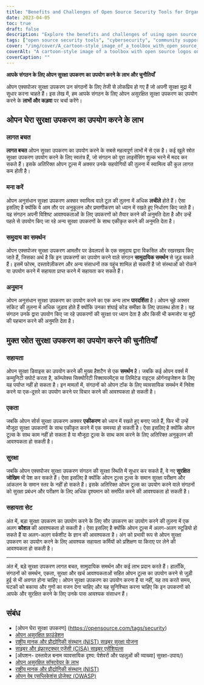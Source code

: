 ```yaml
---
title: "Benefits and Challenges of Open Source Security Tools for Organizations"
date: 2023-04-05
toc: true
draft: false
description: "Explore the benefits and challenges of using open source security tools to improve your organization's security posture."
tags: ["open source security tools", "cybersecurity", "community support", "transparency", "cost savings", "flexibility", "proprietary tools", "security risks", "skillset", "software licensing fees", "total cost of ownership", "commercial support", "programming languages", "integration", "security teswting", "auditing", "NIST", "CISA", "OWASP", "National Institute of Standards and Technology"]
cover: "/img/cover/A_cartoon-style_image_of_a_toolbox_with_open_source_logos.png"
coverAlt: "A cartoon-style image of a toolbox with open source logos on each tool, along with a shield with a lock in the center to represent cybersecurity, all on a background with binary code."
coverCaption: ""
---
```


 **आपके संगठन के लिए ओपन सुरक्षा उपकरण का उपयोग करने के लाभ और चुनौतियाँ**  ओपन एक्सपोजर सुरक्षा उपकरण उन संगठनों के लिए तेजी से लोकप्रिय हो गए हैं जो अपनी सुरक्षा मुद्रा में सुधार करना चाहते हैं। इस लेख में, हम आपके संगठन के लिए ओपन असुरक्षित सुरक्षा उपकरण का उपयोग करने के **लाभों और कड़वा** पर चर्चा करेंगे।  ## ओपन घेरा सुरक्षा उपकरण का उपयोग करने के लाभ  ### लागत बचत  **लागत बचत** ओपन सुरक्षा उपकरण का उपयोग करने के सबसे महत्वपूर्ण लाभों में से एक है। कई खुले स्रोत सुरक्षा उपकरण उपयोग करने के लिए स्वतंत्र हैं, जो संगठन को पूरा लाइसेंसिंग शुल्क भरने में मदद कर सकते हैं। इसके अतिरिक्त ओपन टूल्स में अक्सर उनके सहयोगियों की तुलना में स्वामित्व की कुल लागत कम होती है।  ### मना करें  ओपन अनुसंधान सुरक्षा उपकरण अक्सर स्वामित्व वाले टूल की तुलना में अधिक **लचीले** होते हैं। ऐसा इसलिए है क्योंकि वे आम तौर पर अनुकूलन और प्रमाणीकरण को ध्यान में रखते हुए निर्धारण किए जाते हैं। यह संगठन अपनी विशिष्ट आवश्यकताओं के लिए उपकरणों को तैयार करने की अनुमति देता है और उन्हें पहले से उपयोग किए जा रहे अन्य सुरक्षा उपकरणों के साथ एकीकृत करने की अनुमति देता है।  ### समुदाय का समर्थन  ओपन एक्सपोजर सुरक्षा उपकरण आमतौर पर डेवलपर्स के एक समुदाय द्वारा विकसित और रखरखाव किए जाते हैं, जिसका अर्थ है कि इन उपकरणों का उपयोग करने वाले संगठन **सामुदायिक समर्थन** से जुड़ सकते हैं। इसमें फोरम, दस्तावेज़ीकरण और अन्य संसाधनों तक पहुंच शामिल हो सकती है जो संस्थाओं को रोकने या उपयोग करने में सहायता प्राप्त करने में सहायता कर सकते हैं।  ### अनुमान  ओपन अनुसंधान सुरक्षा उपकरण का उपयोग करने का एक अन्य लाभ **पारदर्शिता** है। ओपन चूहे अक्सर सॉकेट की तुलना में अधिक जुड़ाव होते हैं क्योंकि उनका शंघाई कोड समीक्षा के लिए उपलब्ध होता है। यह संगठन उनके द्वारा उपयोग किए जा रहे उपकरणों की सुरक्षा पर ध्यान देता है और किसी भी कमजोर या मुद्दों की पहचान करने की अनुमति देता है।  ## मुक्त स्रोत सुरक्षा उपकरण का उपयोग करने की चुनौतियाँ  ### सहायता  ओपन सुरक्षा डिवाइस का उपयोग करने की मुख्य हैशटैग से एक **समर्थन** है। जबकि कई ओपन वर्क्स में कम्युनिटी सपोर्ट करता है, कॉम्प्लेक्स सिक्योरिटी रिक्वायरमेंट्स या लिमिटेड राइट्स ऑर्गनाइजेशन के लिए यह पर्याप्त नहीं हो सकता है। इन मामलों में, संगठनों को ओपन टॉक के लिए व्यावसायिक समर्थन में निवेश करने या एक-दूसरे का उपयोग करने पर विचार करने की आवश्यकता हो सकती है।  ### एकता  जबकि ओपन सोर्स सुरक्षा उपकरण अक्सर **एकीकरण** को ध्यान में रखते हुए बनाए जाते हैं, फिर भी उन्हें मौजूदा सुरक्षा उपकरणों के साथ एकीकृत करने में एक समस्या हो सकती है। ऐसा इसलिए है क्योंकि ओपन टूल्स के साथ काम नहीं हो सकता है या मौजूदा टूल्स के साथ काम करने के लिए अतिरिक्त अनुकूलन की आवश्यकता हो सकती है।  ### सुरक्षा  जबकि ओपन एक्सपोजर सुरक्षा उपकरण संगठन की सुरक्षा स्थिति में सुधार कर सकते हैं, वे नए **सुरक्षित जोखिम** भी पेश कर सकते हैं। ऐसा इसलिए है क्योंकि ओपन टूल्स टूल्स के समान सुरक्षा परीक्षण और आंकलन के समान स्तर के नहीं हो सकते हैं। इसके अतिरिक्त ओपन टूल्स का उपयोग करने वाले संगठनों को सुरक्षा प्रबंधन और परीक्षण के लिए अधिक दृश्यमान को समर्पित करने की आवश्यकता हो सकती है।  ### सहायता सेट  अंत में, बड़ा सुरक्षा उपकरण का उपयोग करने के लिए सौर उपकरण का उपयोग करने की तुलना में एक अलग **कौशल** की आवश्यकता हो सकती है। ऐसा इसलिए है क्योंकि ओपन टूल्स में अलग-अलग स्टूडियो हो सकते हैं या अलग-अलग वर्कशीट के ज्ञान की आवश्यकता है। अंग को प्रभावी रूप से ओपन सुरक्षा उपकरण का उपयोग करने के लिए आवश्यक सहायता कर्मियों को प्रशिक्षण या किराए पर लेने की आवश्यकता हो सकती है।  ______  अंत में, बड़े सुरक्षा उपकरण लागत बचत, सामुदायिक समर्थन और कई लाभ प्रदान करते हैं। हालाँकि, संगठनों को समर्थन, एकता, सुरक्षा और खर्च आवश्यकताओं सहित ओपन टूल्स का उपयोग करने से जुड़ी हुई से भी अवगत होना चाहिए। ओपन सुरक्षा उपकरण का उपयोग करना है या नहीं, यह तय करते समय, घटकों को बकाया और गुणों का वजन देना चाहिए और यह सुनिश्चित करना चाहिए कि इन उपकरणों को आपके और सुरक्षित करने के लिए उनके पास आवश्यक संसाधन हैं।  ## संबंध  - [ओपन घेरा सुरक्षा उपकरण] (https://opensource.com/tags/security) - [ओपन असुरक्षित फ़ाउंडेशन](https://openSSF.org/) - [राष्ट्रीय मानक और प्रौद्योगिकी संस्थान (NIST) साइबर सुरक्षा योजना](https://www.nist.gov/cyberframework) - [साइबर और इंफ्रास्ट्रक्चर एजेंसी (CISA) साइबर एसेंशियल्स](https://www.cisa.gov/cyber-essentials) - [ऑपशन- दस्तावेज़ बनाम व्यावसायिक दृश्य: पेशेवरों और पहलुओं की व्याख्या] सुरक्षा-उपाय/) - [ओपन असुरक्षित सॉफ्टवेयर के लाभ](https://opensource.com/resources/what-open-source) - [राष्ट्रीय मानक और प्रौद्योगिकी संस्थान (NIST)](https://www.nist.gov/) - [ओपन वेब एसप्लिकेशंस प्रोजेक्ट (OWASP)](https://owasp.org/)   